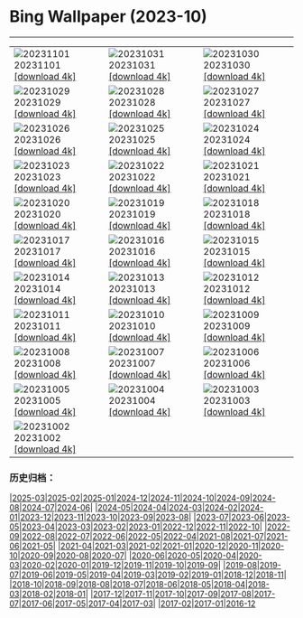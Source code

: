 # Bing Wallpaper (2023-10)
**************

<table><tr><td><img class="wallpaper" src="https://www.bing.com/th?id=OHR.HautBarr_ZH-CN8274813404_1920x1080.jpg" alt="20231101"> 20231101 <a href="https://www.bing.com/th?id=OHR.HautBarr_ZH-CN8274813404_UHD.jpg">[download 4k]</a></td><td><img class="wallpaper" src="https://www.bing.com/th?id=OHR.HalloweenCuteAI_ZH-CN1079713117_1920x1080.jpg" alt="20231031"> 20231031 <a href="https://www.bing.com/th?id=OHR.HalloweenCuteAI_ZH-CN1079713117_UHD.jpg">[download 4k]</a></td><td><img class="wallpaper" src="https://www.bing.com/th?id=OHR.AutumnRaven_ZH-CN7897841947_1920x1080.jpg" alt="20231030"> 20231030 <a href="https://www.bing.com/th?id=OHR.AutumnRaven_ZH-CN7897841947_UHD.jpg">[download 4k]</a></td></tr><tr><td><img class="wallpaper" src="https://www.bing.com/th?id=OHR.SavannahSculpture_ZH-CN7663694208_1920x1080.jpg" alt="20231029"> 20231029 <a href="https://www.bing.com/th?id=OHR.SavannahSculpture_ZH-CN7663694208_UHD.jpg">[download 4k]</a></td><td><img class="wallpaper" src="https://www.bing.com/th?id=OHR.FiveWinds_ZH-CN7503464049_1920x1080.jpg" alt="20231028"> 20231028 <a href="https://www.bing.com/th?id=OHR.FiveWinds_ZH-CN7503464049_UHD.jpg">[download 4k]</a></td><td><img class="wallpaper" src="https://www.bing.com/th?id=OHR.OldBridgeSkye_ZH-CN7228411986_1920x1080.jpg" alt="20231027"> 20231027 <a href="https://www.bing.com/th?id=OHR.OldBridgeSkye_ZH-CN7228411986_UHD.jpg">[download 4k]</a></td></tr><tr><td><img class="wallpaper" src="https://www.bing.com/th?id=OHR.ViennaAutumn_ZH-CN7011999199_1920x1080.jpg" alt="20231026"> 20231026 <a href="https://www.bing.com/th?id=OHR.ViennaAutumn_ZH-CN7011999199_UHD.jpg">[download 4k]</a></td><td><img class="wallpaper" src="https://www.bing.com/th?id=OHR.GrandStaircase_ZH-CN5928937512_1920x1080.jpg" alt="20231025"> 20231025 <a href="https://www.bing.com/th?id=OHR.GrandStaircase_ZH-CN5928937512_UHD.jpg">[download 4k]</a></td><td><img class="wallpaper" src="https://www.bing.com/th?id=OHR.FuzerCastle_ZH-CN5485191349_1920x1080.jpg" alt="20231024"> 20231024 <a href="https://www.bing.com/th?id=OHR.FuzerCastle_ZH-CN5485191349_UHD.jpg">[download 4k]</a></td></tr><tr><td><img class="wallpaper" src="https://www.bing.com/th?id=OHR.PoconosMaze_ZH-CN4696904367_1920x1080.jpg" alt="20231023"> 20231023 <a href="https://www.bing.com/th?id=OHR.PoconosMaze_ZH-CN4696904367_UHD.jpg">[download 4k]</a></td><td><img class="wallpaper" src="https://www.bing.com/th?id=OHR.AstoriaBridge_ZH-CN5052905610_1920x1080.jpg" alt="20231022"> 20231022 <a href="https://www.bing.com/th?id=OHR.AstoriaBridge_ZH-CN5052905610_UHD.jpg">[download 4k]</a></td><td><img class="wallpaper" src="https://www.bing.com/th?id=OHR.PersepolisRelief_ZH-CN4910990690_1920x1080.jpg" alt="20231021"> 20231021 <a href="https://www.bing.com/th?id=OHR.PersepolisRelief_ZH-CN4910990690_UHD.jpg">[download 4k]</a></td></tr><tr><td><img class="wallpaper" src="https://www.bing.com/th?id=OHR.PygmySloth_ZH-CN4739853522_1920x1080.jpg" alt="20231020"> 20231020 <a href="https://www.bing.com/th?id=OHR.PygmySloth_ZH-CN4739853522_UHD.jpg">[download 4k]</a></td><td><img class="wallpaper" src="https://www.bing.com/th?id=OHR.CastellyGwyntUK_ZH-CN1219668479_1920x1080.jpg" alt="20231019"> 20231019 <a href="https://www.bing.com/th?id=OHR.CastellyGwyntUK_ZH-CN1219668479_UHD.jpg">[download 4k]</a></td><td><img class="wallpaper" src="https://www.bing.com/th?id=OHR.KodiakAlaska_ZH-CN0627619150_1920x1080.jpg" alt="20231018"> 20231018 <a href="https://www.bing.com/th?id=OHR.KodiakAlaska_ZH-CN0627619150_UHD.jpg">[download 4k]</a></td></tr><tr><td><img class="wallpaper" src="https://www.bing.com/th?id=OHR.GenoeseTower_ZH-CN0086623003_1920x1080.jpg" alt="20231017"> 20231017 <a href="https://www.bing.com/th?id=OHR.GenoeseTower_ZH-CN0086623003_UHD.jpg">[download 4k]</a></td><td><img class="wallpaper" src="https://www.bing.com/th?id=OHR.GoldenEnchantments_ZH-CN9686531344_1920x1080.jpg" alt="20231016"> 20231016 <a href="https://www.bing.com/th?id=OHR.GoldenEnchantments_ZH-CN9686531344_UHD.jpg">[download 4k]</a></td><td><img class="wallpaper" src="https://www.bing.com/th?id=OHR.AutumnHedgehog_ZH-CN7309314630_1920x1080.jpg" alt="20231015"> 20231015 <a href="https://www.bing.com/th?id=OHR.AutumnHedgehog_ZH-CN7309314630_UHD.jpg">[download 4k]</a></td></tr><tr><td><img class="wallpaper" src="https://www.bing.com/th?id=OHR.RingEclipse_ZH-CN7063841581_1920x1080.jpg" alt="20231014"> 20231014 <a href="https://www.bing.com/th?id=OHR.RingEclipse_ZH-CN7063841581_UHD.jpg">[download 4k]</a></td><td><img class="wallpaper" src="https://www.bing.com/th?id=OHR.ViesteItaly_ZH-CN6693499674_1920x1080.jpg" alt="20231013"> 20231013 <a href="https://www.bing.com/th?id=OHR.ViesteItaly_ZH-CN6693499674_UHD.jpg">[download 4k]</a></td><td><img class="wallpaper" src="https://www.bing.com/th?id=OHR.IdahoBarn_ZH-CN6472682534_1920x1080.jpg" alt="20231012"> 20231012 <a href="https://www.bing.com/th?id=OHR.IdahoBarn_ZH-CN6472682534_UHD.jpg">[download 4k]</a></td></tr><tr><td><img class="wallpaper" src="https://www.bing.com/th?id=OHR.JohnDayFossil_ZH-CN6265838332_1920x1080.jpg" alt="20231011"> 20231011 <a href="https://www.bing.com/th?id=OHR.JohnDayFossil_ZH-CN6265838332_UHD.jpg">[download 4k]</a></td><td><img class="wallpaper" src="https://www.bing.com/th?id=OHR.SoprisSunrise_ZH-CN5935701155_1920x1080.jpg" alt="20231010"> 20231010 <a href="https://www.bing.com/th?id=OHR.SoprisSunrise_ZH-CN5935701155_UHD.jpg">[download 4k]</a></td><td><img class="wallpaper" src="https://www.bing.com/th?id=OHR.FremontPetroglyph_ZH-CN5736573545_1920x1080.jpg" alt="20231009"> 20231009 <a href="https://www.bing.com/th?id=OHR.FremontPetroglyph_ZH-CN5736573545_UHD.jpg">[download 4k]</a></td></tr><tr><td><img class="wallpaper" src="https://www.bing.com/th?id=OHR.OctoClam_ZH-CN5427646548_1920x1080.jpg" alt="20231008"> 20231008 <a href="https://www.bing.com/th?id=OHR.OctoClam_ZH-CN5427646548_UHD.jpg">[download 4k]</a></td><td><img class="wallpaper" src="https://www.bing.com/th?id=OHR.GrizzlyFalls_ZH-CN5152476563_1920x1080.jpg" alt="20231007"> 20231007 <a href="https://www.bing.com/th?id=OHR.GrizzlyFalls_ZH-CN5152476563_UHD.jpg">[download 4k]</a></td><td><img class="wallpaper" src="https://www.bing.com/th?id=OHR.TaughannockFalls_ZH-CN4580750386_1920x1080.jpg" alt="20231006"> 20231006 <a href="https://www.bing.com/th?id=OHR.TaughannockFalls_ZH-CN4580750386_UHD.jpg">[download 4k]</a></td></tr><tr><td><img class="wallpaper" src="https://www.bing.com/th?id=OHR.GentooJump_ZH-CN9625511393_1920x1080.jpg" alt="20231005"> 20231005 <a href="https://www.bing.com/th?id=OHR.GentooJump_ZH-CN9625511393_UHD.jpg">[download 4k]</a></td><td><img class="wallpaper" src="https://www.bing.com/th?id=OHR.TarantulaNebula_ZH-CN9340300473_1920x1080.jpg" alt="20231004"> 20231004 <a href="https://www.bing.com/th?id=OHR.TarantulaNebula_ZH-CN9340300473_UHD.jpg">[download 4k]</a></td><td><img class="wallpaper" src="https://www.bing.com/th?id=OHR.WhitsundaySwirl_ZH-CN9085371328_1920x1080.jpg" alt="20231003"> 20231003 <a href="https://www.bing.com/th?id=OHR.WhitsundaySwirl_ZH-CN9085371328_UHD.jpg">[download 4k]</a></td></tr><tr><td><img class="wallpaper" src="https://www.bing.com/th?id=OHR.VerdonCanyon_ZH-CN8872507857_1920x1080.jpg" alt="20231002"> 20231002 <a href="https://www.bing.com/th?id=OHR.VerdonCanyon_ZH-CN8872507857_UHD.jpg">[download 4k]</a></td><td></td><td></td></tr></table>

### 历史归档：

|[2025-03](/../2025-03/2025-03.md)|[2025-02](/../2025-02/2025-02.md)|[2025-01](/../2025-01/2025-01.md)|[2024-12](/../2024-12/2024-12.md)|[2024-11](/../2024-11/2024-11.md)|[2024-10](/../2024-10/2024-10.md)|[2024-09](/../2024-09/2024-09.md)|[2024-08](/../2024-08/2024-08.md)|[2024-07](/../2024-07/2024-07.md)|[2024-06](/../2024-06/2024-06.md)|
|[2024-05](/../2024-05/2024-05.md)|[2024-04](/../2024-04/2024-04.md)|[2024-03](/../2024-03/2024-03.md)|[2024-02](/../2024-02/2024-02.md)|[2024-01](/../2024-01/2024-01.md)|[2023-12](/../2023-12/2023-12.md)|[2023-11](/../2023-11/2023-11.md)|[2023-10](/2023-10.md)|[2023-09](/../2023-09/2023-09.md)|[2023-08](/../2023-08/2023-08.md)|
|[2023-07](/../2023-07/2023-07.md)|[2023-06](/../2023-06/2023-06.md)|[2023-05](/../2023-05/2023-05.md)|[2023-04](/../2023-04/2023-04.md)|[2023-03](/../2023-03/2023-03.md)|[2023-02](/../2023-02/2023-02.md)|[2023-01](/../2023-01/2023-01.md)|[2022-12](/../2022-12/2022-12.md)|[2022-11](/../2022-11/2022-11.md)|[2022-10](/../2022-10/2022-10.md)|
|[2022-09](/../2022-09/2022-09.md)|[2022-08](/../2022-08/2022-08.md)|[2022-07](/../2022-07/2022-07.md)|[2022-06](/../2022-06/2022-06.md)|[2022-05](/../2022-05/2022-05.md)|[2022-04](/../2022-04/2022-04.md)|[2021-08](/../2021-08/2021-08.md)|[2021-07](/../2021-07/2021-07.md)|[2021-06](/../2021-06/2021-06.md)|[2021-05](/../2021-05/2021-05.md)|
|[2021-04](/../2021-04/2021-04.md)|[2021-03](/../2021-03/2021-03.md)|[2021-02](/../2021-02/2021-02.md)|[2021-01](/../2021-01/2021-01.md)|[2020-12](/../2020-12/2020-12.md)|[2020-11](/../2020-11/2020-11.md)|[2020-10](/../2020-10/2020-10.md)|[2020-09](/../2020-09/2020-09.md)|[2020-08](/../2020-08/2020-08.md)|[2020-07](/../2020-07/2020-07.md)|
|[2020-06](/../2020-06/2020-06.md)|[2020-05](/../2020-05/2020-05.md)|[2020-04](/../2020-04/2020-04.md)|[2020-03](/../2020-03/2020-03.md)|[2020-02](/../2020-02/2020-02.md)|[2020-01](/../2020-01/2020-01.md)|[2019-12](/../2019-12/2019-12.md)|[2019-11](/../2019-11/2019-11.md)|[2019-10](/../2019-10/2019-10.md)|[2019-09](/../2019-09/2019-09.md)|
|[2019-08](/../2019-08/2019-08.md)|[2019-07](/../2019-07/2019-07.md)|[2019-06](/../2019-06/2019-06.md)|[2019-05](/../2019-05/2019-05.md)|[2019-04](/../2019-04/2019-04.md)|[2019-03](/../2019-03/2019-03.md)|[2019-02](/../2019-02/2019-02.md)|[2019-01](/../2019-01/2019-01.md)|[2018-12](/../2018-12/2018-12.md)|[2018-11](/../2018-11/2018-11.md)|
|[2018-10](/../2018-10/2018-10.md)|[2018-09](/../2018-09/2018-09.md)|[2018-08](/../2018-08/2018-08.md)|[2018-07](/../2018-07/2018-07.md)|[2018-06](/../2018-06/2018-06.md)|[2018-05](/../2018-05/2018-05.md)|[2018-04](/../2018-04/2018-04.md)|[2018-03](/../2018-03/2018-03.md)|[2018-02](/../2018-02/2018-02.md)|[2018-01](/../2018-01/2018-01.md)|
|[2017-12](/../2017-12/2017-12.md)|[2017-11](/../2017-11/2017-11.md)|[2017-10](/../2017-10/2017-10.md)|[2017-09](/../2017-09/2017-09.md)|[2017-08](/../2017-08/2017-08.md)|[2017-07](/../2017-07/2017-07.md)|[2017-06](/../2017-06/2017-06.md)|[2017-05](/../2017-05/2017-05.md)|[2017-04](/../2017-04/2017-04.md)|[2017-03](/../2017-03/2017-03.md)|
|[2017-02](/../2017-02/2017-02.md)|[2017-01](/../2017-01/2017-01.md)|[2016-12](/../2016-12/2016-12.md)
